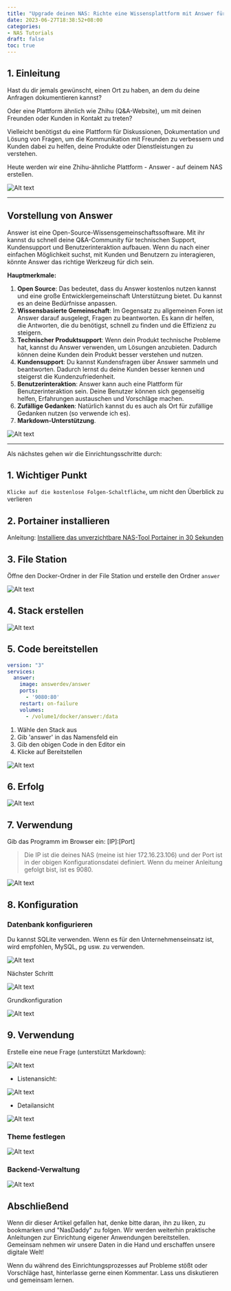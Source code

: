 ```yaml
---
title: "Upgrade deinen NAS: Richte eine Wissensplattform mit Answer für ein optimales Kundenerlebnis ein"
date: 2023-06-27T18:38:52+08:00
categories:
- NAS Tutorials
draft: false
toc: true
---
```

## 1. Einleitung

Hast du dir jemals gewünscht, einen Ort zu haben, an dem du deine Anfragen dokumentieren kannst?

Oder eine Plattform ähnlich wie Zhihu (Q&A-Website), um mit deinen Freunden oder Kunden in Kontakt zu treten?

Vielleicht benötigst du eine Plattform für Diskussionen, Dokumentation und Lösung von Fragen, um die Kommunikation mit Freunden zu verbessern und Kunden dabei zu helfen, deine Produkte oder Dienstleistungen zu verstehen.

Heute werden wir eine Zhihu-ähnliche Plattform - Answer - auf deinem NAS erstellen.

![Alt text](./202306301653674.png "Bild")

---

## Vorstellung von Answer

Answer ist eine Open-Source-Wissensgemeinschaftssoftware. Mit ihr kannst du schnell deine Q&A-Community für technischen Support, Kundensupport und Benutzerinteraktion aufbauen. Wenn du nach einer einfachen Möglichkeit suchst, mit Kunden und Benutzern zu interagieren, könnte Answer das richtige Werkzeug für dich sein.

**Hauptmerkmale:**

1. **Open Source**: Das bedeutet, dass du Answer kostenlos nutzen kannst und eine große Entwicklergemeinschaft Unterstützung bietet. Du kannst es an deine Bedürfnisse anpassen.
2. **Wissensbasierte Gemeinschaft**: Im Gegensatz zu allgemeinen Foren ist Answer darauf ausgelegt, Fragen zu beantworten. Es kann dir helfen, die Antworten, die du benötigst, schnell zu finden und die Effizienz zu steigern.
3. **Technischer Produktsupport**: Wenn dein Produkt technische Probleme hat, kannst du Answer verwenden, um Lösungen anzubieten. Dadurch können deine Kunden dein Produkt besser verstehen und nutzen.
4. **Kundensupport**: Du kannst Kundensfragen über Answer sammeln und beantworten. Dadurch lernst du deine Kunden besser kennen und steigerst die Kundenzufriedenheit.
5. **Benutzerinteraktion**: Answer kann auch eine Plattform für Benutzerinteraktion sein. Deine Benutzer können sich gegenseitig helfen, Erfahrungen austauschen und Vorschläge machen.
6. **Zufällige Gedanken**: Natürlich kannst du es auch als Ort für zufällige Gedanken nutzen (so verwende ich es).
7. **Markdown-Unterstützung**.

![Alt text](202306161511879.png "Bild")

---

Als nächstes gehen wir die Einrichtungsschritte durch:

## 1. Wichtiger Punkt

`Klicke auf die kostenlose Folgen-Schaltfläche`, um nicht den Überblick zu verlieren

## 2. Portainer installieren

Anleitung: 
[Installiere das unverzichtbare NAS-Tool Portainer in 30 Sekunden](/posts/how-to-install-portainer-in-nas/)

##  3. File Station

Öffne den Docker-Ordner in der File Station und erstelle den Ordner `answer`

![Alt text](202306161511165.png "Bild")

## 4. Stack erstellen

![Alt text](202306061552130.png "Bild")

## 5. Code bereitstellen

```yaml
version: "3"
services:
  answer:
    image: answerdev/answer
    ports:
      - '9080:80'
    restart: on-failure
    volumes:
      - /volume1/docker/answer:/data
```

1. Wähle den Stack aus
2. Gib 'answer' in das Namensfeld ein
3. Gib den obigen Code in den Editor ein
4. Klicke auf Bereitstellen

![Alt text](202306161511349.png "Bild")

## 6. Erfolg

![Alt text](202306061556495.png "Bild")

## 7. Verwendung

Gib das Programm im Browser ein: [IP]:[Port]

> Die IP ist die deines NAS (meine ist hier 172.16.23.106) und der Port ist in der obigen Konfigurationsdatei definiert. Wenn du meiner Anleitung gefolgt bist, ist es 9080.

![Alt text](202306161512990.png "Bild")

## 8. Konfiguration

### Datenbank konfigurieren

Du kannst SQLite verwenden. Wenn es für den Unternehmenseinsatz ist, wird empfohlen, MySQL, pg usw. zu verwenden.

![Alt text](./202306301702433.png "Bild")

Nächster Schritt

![Alt text](202306161513642.png "Bild")

Grundkonfiguration

![Alt text](202306161515259.png "Bild")

## 9. Verwendung

Erstelle eine neue Frage (unterstützt Markdown):

![Alt text](202306161516244.png "Bild")

- Listenansicht:

![Alt text](202306161516186.png "Bild")

- Detailansicht

![Alt text](202306161516294.png "Bild")

### Theme festlegen

![Alt text](202306161518887.png "Bild")

### Backend-Verwaltung

![Alt text](202306161518719.png "Bild")

## Abschließend

Wenn dir dieser Artikel gefallen hat, denke bitte daran, ihn zu liken, zu bookmarken und "NasDaddy" zu folgen. Wir werden weiterhin praktische Anleitungen zur Einrichtung eigener Anwendungen bereitstellen. Gemeinsam nehmen wir unsere Daten in die Hand und erschaffen unsere digitale Welt!

Wenn du während des Einrichtungsprozesses auf Probleme stößt oder Vorschläge hast, hinterlasse gerne einen Kommentar. Lass uns diskutieren und gemeinsam lernen.